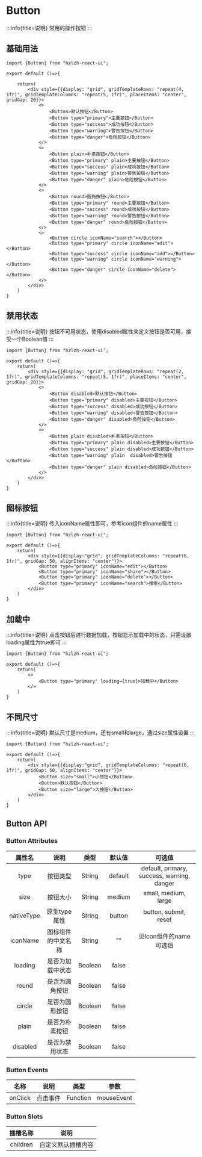 # Button
:::info{title=说明}
常用的操作按钮
:::

## **基础用法**
```tsx
import {Button} from "hzlzh-react-ui";

export default ()=>{
    
    return(
        <div style={{display: "grid", gridTemplateRows: "repeat(4, 1fr)", gridTemplateColumns: "repeat(5, 1fr)", placeItems: "center", gridGap: 20}}>
            <>
                <Button>默认按钮</Button>
                <Button type="primary">主要按钮</Button>
                <Button type="success">成功按钮</Button>
                <Button type="warning">警告按钮</Button>
                <Button type="danger">危险按钮</Button>
            </>
            <>
                <Button plain>朴素按钮</Button>
                <Button type="primary" plain>主要按钮</Button>
                <Button type="success" plain>成功按钮</Button>
                <Button type="warning" plain>警告按钮</Button>
                <Button type="danger" plain>危险按钮</Button>
            </>
            <>
                <Button round>圆角按钮</Button>
                <Button type="primary" round>主要按钮</Button>
                <Button type="success" round>成功按钮</Button>
                <Button type="warning" round>警告按钮</Button>
                <Button type="danger" round>危险按钮</Button>
            </>
            <>
                <Button circle iconName="search"></Button>
                <Button type="primary" circle iconName="edit"></Button>
                <Button type="success" circle iconName="add"></Button>
                <Button type="warning" circle iconName="warning"></Button>
                <Button type="danger" circle iconName="delete"></Button>
            </>
        </div>
    )
}
```

## **禁用状态**
:::info{title=说明}
按钮不可用状态，使用disabled属性来定义按钮是否可用，接受一个Boolean值
:::
```tsx
import {Button} from "hzlzh-react-ui";

export default ()=>{
    return(
        <div style={{display: "grid", gridTemplateRows: "repeat(2, 1fr)", gridTemplateColumns: "repeat(5, 1fr)", placeItems: "center", gridGap: 20}}>
            <>
                <Button disabled>默认按钮</Button>
                <Button type="primary" disabled>主要按钮</Button>
                <Button type="success" disabled>成功按钮</Button>
                <Button type="warning" disabled>警告按钮</Button>
                <Button type="danger" disabled>危险按钮</Button>
            </>
            <>
                <Button plain disabled>朴素按钮</Button>
                <Button type="primary" plain disabled>主要按钮</Button>
                <Button type="success" plain disabled>成功按钮</Button>
                <Button type="warning" plain  disabled>警告按钮</Button>
                <Button type="danger" plain disabled>危险按钮</Button>
            </>
        </div>
    )
}
```

## **图标按钮**
:::info{title=说明}
传入iconName属性即可，参考icon组件的name属性
:::
```tsx
import {Button} from "hzlzh-react-ui";

export default ()=>{
    return(
        <div style={{display:"grid", gridTemplateColumns: "repeat(6, 1fr)", gridGap: 50, alignItems: "center"}}>
            <Button type="primary" iconName="edit"></Button>
            <Button type="primary" iconName="share"></Button>
            <Button type="primary" iconName="delete"></Button>
            <Button type="primary" iconName="search">搜索</Button>
        </div>
    )
}
```

## **加载中**
:::info{title=说明}
点击按钮后进行数据加载，按钮显示加载中的状态，只需设置loading属性为true即可
:::
```tsx
import {Button} from "hzlzh-react-ui";

export default ()=>{
    return(
        <>
            <Button type="primary" loading={true}>加载中</Button>
        </>
    )
}
```

## **不同尺寸**
:::info{title=说明}
默认尺寸是medium，还有small和large，通过size属性设置
:::
```tsx
import {Button} from "hzlzh-react-ui";

export default ()=>{
    return(
        <div style={{display:"grid", gridTemplateColumns: "repeat(6, 1fr)", gridGap: 50, alignItems: "center"}}>
            <Button size="small">小按钮</Button>
            <Button>默认按钮</Button>
            <Button size="large">大按钮</Button>
        </div>
    )
}
```

## **Button API**
###  **Button Attributes**

|     属性名      |     说明      |    类型     |    默认值    |                     可选值                      |
|:------------:|:-----------:|:---------:|:---------:|:--------------------------------------------:|
|     type     |    按钮类型     |  String   |  default  |  default, primary, success, warning, danger  |
|     size     |    按钮大小     |  String   |  medium   |             small, medium, large             |
|  nativeType  |  原生type属性   |  String   |  button   |            button, submit, reset             |
|   iconName   |  图标组件的中文名称  |  String   |    ""     |               见Icon组件的name可选值                |
|   loading    |  是否为加载中状态   |  Boolean  |   false   |                                              |
|    round     |   是否为圆角按钮   |  Boolean  |   false   |                                              |
|    circle    |   是否为圆形按钮   |  Boolean  |   false   |                                              |
|    plain     |   是否为朴素按钮   |  Boolean  |   false   |                                              |
|   disabled   |   是否为禁用状态   |  Boolean  |   false   |                                              |

###  **Button Events**
|    名称     |   说明   |     类型     |      参数      |
|:---------:|:------:|:----------:|:------------:|
|  onClick  |  点击事件  |  Function  |  mouseEvent  |

### **Button Slots**
|    插槽名称    |     说明      |
|:----------:|:-----------:|
|  children  |  自定义默认插槽内容  |

